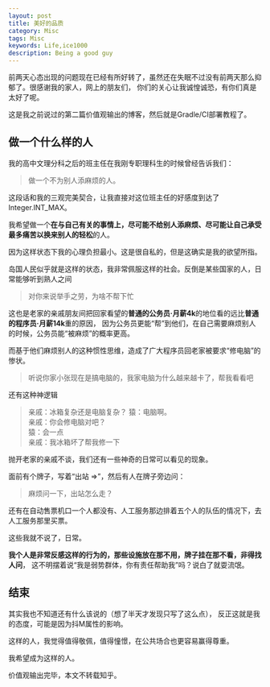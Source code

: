 ```yaml
---
layout: post
title: 美好的品质
category: Misc
tags: Misc
keywords: Life,ice1000
description: Being a good guy
---
```


前两天心态出现的问题现在已经有所好转了，虽然还在失眠不过没有前两天那么抑郁了。很感谢我的家人，网上的朋友们，
你们的关心让我诚惶诚恐，有你们真是太好了呢。

这是我之前说过的第二篇价值观输出的博客，然后就是Gradle/CI部署教程了。

## 做一个什么样的人

我的高中文理分科之后的班主任在我刚专职理科生的时候曾经告诉我们：

> 做一个不为别人添麻烦的人。

这段话和我的三观完美契合，让我直接对这位班主任的好感度到达了Integer.INT_MAX。

我希望做一个**在与自己有关的事情上，尽可能不给别人添麻烦、尽可能让自己承受最多痛苦以换来别人的轻松**的人。

因为这样状态下我的心理负担最小。这是很自私的，但是这确实是我的欲望所指。

岛国人民似乎就是这样的状态，我非常佩服这样的社会。反倒是某些国家的人，日常能够听到熟人之间

> 对你来说举手之劳，为啥不帮下忙

这也是老家的亲戚朋友间把回家看望的**普通的公务员·月薪4k**的地位看的远比**普通的程序员·月薪14k**重的原因，
因为公务员更能“帮”到他们，在自己需要麻烦别人的时候，公务员能“被麻烦”的概率更高。

而基于他们麻烦别人的这种惯性思维，造成了广大程序员回老家被要求“修电脑”的惨状。

> 听说你家小张现在是搞电脑的，我家电脑为什么越来越卡了，帮我看看吧

还有这种神逻辑

> 亲戚：冰箱复杂还是电脑复杂？
> 猿：电脑啊。<br/>
> 亲戚：你会修电脑对吧？<br/>
> 猿：会一点<br/>
> 亲戚：我冰箱坏了帮我修一下

抛开老家的亲戚不谈，我们还有一些神奇的日常可以看见的现象。

面前有个牌子，写着“出站 =\>”，然后有人在牌子旁边问：

> 麻烦问一下，出站怎么走？

还有在自动售票机口一个人都没有、人工服务那边排着五个人的队伍的情况下，去人工服务那里买票。

这些我就不说了，日常。

**我个人是非常反感这样的行为的，那些设施放在那不用，牌子挂在那不看，非得找人问**，
这不明摆着说“我是弱势群体，你有责任帮助我”吗？说白了就耍流氓。

## 结束

其实我也不知道还有什么该说的（想了半天才发现只写了这么点），
反正这就是我的态度，可能是因为抖M属性的影响。

这样的人，我觉得值得敬佩，值得憧憬，在公共场合也更容易赢得尊重。

我希望成为这样的人。

价值观输出完毕，本文不转载知乎。
